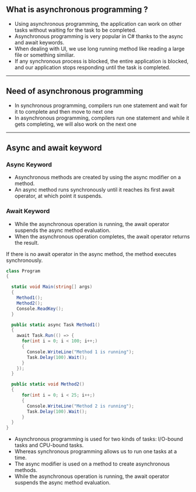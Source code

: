 ## What is asynchronous programming ?
- Using asynchronous programming, the application can work on other tasks without waiting for the task to be completed.
- Asynchronous programming is very popular in C# thanks to the async and await keywords.
- When dealing with UI, we use long running method like reading a large file or something similiar.
- If any synchronous process is blocked, the entire application is blocked, and our application stops responding until the task is completed.
---

## Need of asynchronous programming
- In synchronous programming, compilers run one statement and wait for it to complete and then move to next one
- In asynchronous programming, compilers run one statement and while it gets completing, we will also work on the next one
---

## Async and await keyword

### Async Keyword
- Asynchronous methods are created by using the async modifier on a method.
- An async method runs synchronously until it reaches its first await operator, at which point it suspends.

### Await Keyword
- While the asynchronous operation is running, the await operator suspends the async method evaluation.
- When the asynchronous operation completes, the await operator returns the result.

If there is no await operator in the async method, the method executes synchronously.

```csharp
class Program
{

  static void Main(string[] args)
  {
    Method1();
    Method2();
    Console.ReadKey();
  }

  public static async Task Method1()
  {
    await Task.Run(() => {
      for(int i = 0; i < 100; i++;)
      {
        Console.WriteLine("Method 1 is running");
        Task.Delay(100).Wait();
      }
    });
  }

  public static void Method2()
  {
      for(int i = 0; i < 25; i++;)
      {
        Console.WriteLine("Method 2 is running");
        Task.Delay(100).Wait();
      }
  }
}
```

- Asynchronous programming is used for two kinds of tasks: I/O-bound tasks and CPU-bound tasks.
- Whereas synchronous programming allows us to run one tasks at a time.
- The async modifier is used on a method to create asynchronous methods.
- While the asynchronous operation is running, the await operator suspends the async method evaluation.
